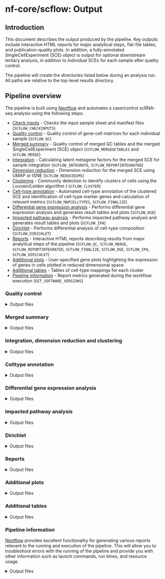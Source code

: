 # nf-core/scflow: Output

## Introduction

This document describes the output produced by the pipeline. Key outputs include interactive HTML reports for major analytical steps, flat-file tables, and publication-quality plots. In addition, a fully-annotated SingleCellExperiment (SCE) object is output for optional downstream tertiary analysis, in addition to individual SCEs for each sample after quality control.

The pipeline will create the directories listed below during an analysis run. All paths are relative to the top-level results directory.

## Pipeline overview

The pipeline is built using [Nextflow](https://www.nextflow.io/) and automates a case/control scRNA-seq analysis using the following steps:

* [Check inputs](#check_inputs) - Checks the input sample sheet and manifest files (`SCFLOW_CHECKINPUTS`)
* [Quality control](#qc) - Quality control of gene-cell matrices for each individual sample (`SCFLOW_QC`)
* [Merged summary](#merged) - Quality control of merged QC tables and the merged SingleCellExperiment (SCE) object (`SCFLOW_MERGEQCTABLES` and `SCFLOW_MERGE`)
* [Integration](#integration) - Calculating latent metagene factors for the merged SCE for sample integration (`SCFLOW_INTEGRATE`, `SCFLOW_REPORTINTEGRATED`)
* [Dimension reduction](#dimension_reduction) - Dimension reduction for the merged SCE using UMAP or tSNE (`SCFLOW_REDUCEDIMS`)
* [Clustering](#clustering) - Community detection to identify clusters of cells using the Louvain/Leiden algorithm ( `SCFLOW_CLUSTER`)
* [Cell-type annotation](#celltype_annotation) - Automated cell-type annotation of the clustered SCE and identification of cell-type marker genes and calculation of relevant metrics (`SCFLOW_MAPCELLTYPES`, `SCFLOW_FINALIZE`)
* [Differential gene expression analysis](#DGE) - Performs differential gene expression analysis and generates result tables and plots (`SCFLOW_DGE`)
* [Impacted pathway analysis](#IPA) - Performs impacted pathway analysis and generates result tables and plots  (`SCFLOW_IPA`)
* [Dirichlet](#dirichlet) - Performs differential analysis of cell-type composition (`SCFLOW_DIRICHLET`)
* [Reports](#reports) - Interactive HTML reports describing results from major analytical steps of the pipeline (`SCFLOW_QC`, `SCFLOW_MERGE`, `SCFLOW_REPORTINTEGRATED`, `SCFLOW_FINALIZE`, `SCFLOW_DGE`, `SCFLOW_IPA`, `SCFLOW_DIRICHLET`)
* [Additional plots](#plots) - User-specified gene plots highlighting the expression of genes in cells plotted in reduced dimensional space
* [Additional tables](#tables) - Tables of cell-type mappings for each cluster
* [Pipeline information](#pipeline-information) - Report metrics generated during the workflow execution (`GET_SOFTWARE_VERSIONS`)

### Quality control

<details markdown="1">
<summary>Output files</summary>

* `quality_control/`
    * `merged.tsv` : A `.tsv` file containing detailed individual-sample QC metrics for all samples.

* `quality_cotrol/<manifest>/`
    * `qc_plot_data` : `.tsv` files for major QC values for plotting.
    * `qc_plots` : `.png` files included in the `.html` reports for major qc steps.
    * `sce/<manifest_sce>/`: Post-QC SCE for an individual sample. It is possible to use the read_sce() function of the scFlow R package to read in this object.

</details>

### Merged summary

<details markdown="1">
<summary>Output files</summary>

* `merged/`
    * `merged_plots/` : Pseudobulk plots from the `*_scflow_merged_report.html` report.
    * `merge_summary_plots/` : High-resolution plots from the `*_scflow_merged_report.html` report.

</details>

### Integration, dimension reduction and clustering

<details markdown="1">
<summary>Output files</summary>

The process `SCFLOW_REPORTINTEGRATED` saves an interactive integration and clustering HTML report to the reports/ folder.

</details>

### Celltype annotation

<details markdown="1">
<summary>Output files</summary>

* `celltype_markers/celltype_marker_plots/`
    * `*.pdf` : `.pdf` image of the marker gene plots for clusters and cluster_celltype variables.
    * `*.png` : `.png` image of the marker gene plots for clusters and cluster_celltype variables.

* `celltype_markers/celltype_marker_tables/`
    * `*.tsv` : `.tsv` files for all and top n marker genes for clusters and cluster_celltype variables

* `final/`
    * `SCE/final_sce` : The directory containing the final SCE with all metadata and dimensionality reduction, clustering and cell-type annotation. It is possible to use the read_sce() function of the scFlow R package to read in this object.
    * `celltypes.tsv` : A `.tsv` file giving the final number of all cell-types and number of nuclei/cells per cell-type.

</details>

### Differential gene expression analysis

<details markdown="1">
<summary>Output files</summary>

* `DGE/<cluster_celltype>/`
    * `*.tsv` : A `.tsv` file containing all genes with statistical results of the fitted model, including logFC, adjusted p-value, etc.
    * `de_plots` : Directory containing the volcano plot used in the `scflow_de_report.html` report.

</details>

### Impacted pathway analysis

<details markdown="1">
<summary>Output files</summary>

* `IPA/<cluster_celltype>/`
    * `<enrichment_tool>/<de_table>/` : Directory containing a `.png` plot of the top 10 significant impacted pathways and `.tsv` file containing all significantly impacted pathways.

</details>

### Dirichlet

<details markdown="1">
<summary>Output files</summary>
The process `SCFLOW_DIRICHLET` saves a differential cell-composition report to the `reports/` folder.

</details>

### Reports

<details markdown="1">
<summary>Output files</summary>

* `reports/`
    * `qc/*_scflow_qc_report.html` : Per-sample QC reports containing post-QC summaries, key parameters used, QC plots, etc.
    * `merged_report/*_scflow_merged_report.html` : The merged summary report containing inter-sample QC metrics.
    * `integration_report/integrate_report_scflow.html` : The integration report describing key parameters for integration and visual and quantitative outputs of integration performance.
    * `celltype_metrics_report/scflow_celltype_metrics_report.html` : The cell-type metrics report, including cluster and cell-type annotations, marker genes, and additional metrics.
    * `DGE/*scflow_de_report.html` : Individual reports for each differential gene expression model fit for each cell-type.
    * `IPA/*scflow_ipa_report.html` : Individual reports from impacted pathway analysis with plots and tables of  enrichment results.
    * `dirichlet_report/*dirichlet_report.html` : Dirichlet report for differential cell-type composition analysis.

</details>

### Additional plots

<details markdown="1">
<summary>Output files</summary>

* `plots/reddim_gene_plots`
    * `<plotreddim_reduction_methods>/<celltypes>` : Directories of plots of gene expression in 2D space for each gene in the `reddim_genes.yml` file.

</details>

### Additional tables

<details markdown="1">
<summary>Output files</summary>

* `tables/celltype_mappings/`
    * `celltype_mappings.tsv` : A `.tsv` file with the automated cell-type annotations generated by the process `SCFLOW_MAPCELLTYPES`.  Optionally copy this file to a new location, update it, and return to the analysis with the `--celltype_mappings` parameter to manually revise cell-type annotations for clusters.

</details>

### Pipeline information

[Nextflow](https://www.nextflow.io/docs/latest/tracing.html) provides excellent functionality for generating various reports relevant to the running and execution of the pipeline. This will allow you to troubleshoot errors with the running of the pipeline and provide you with other information such as launch commands, run times, and resource usage.

<details markdown="1">
<summary>Output files</summary>

* `pipeline_info/`
    * Reports generated by Nextflow: `execution_report.html`, `execution_timeline.html`, `execution_trace.txt` and `pipeline_dag.svg`.
    * Reports generated by the pipeline: `software_versions.tsv`.

</details>
